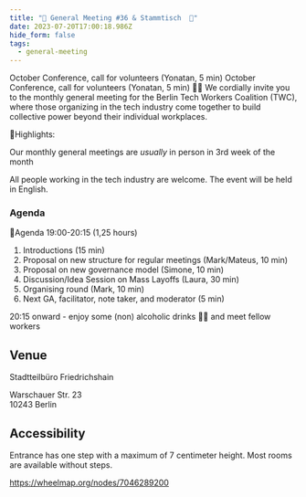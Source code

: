 ```yaml
---
title: "🎉 General Meeting #36 & Stammtisch  🍻"
date: 2023-07-20T17:00:18.986Z
hide_form: false
tags:
  - general-meeting
---
```

October Conference, call for volunteers (Yonatan, 5 min) October Conference, call for volunteers (Yonatan, 5 min) 🧚‍♂️ We cordially invite you to the monthly general meeting for the Berlin Tech Workers Coalition (TWC), where those organizing in the tech industry come together to build collective power beyond their individual workplaces.

💫Highlights: 

Our monthly general meetings are *usually* in person in 3rd week of the month

All people working in the tech industry are welcome. The event will be held in English.

### Agenda

📝Agenda 19:00-20:15 (1,25 hours)

1. Introductions (15 min)
2. Proposal on new structure for regular meetings (Mark/Mateus, 10 min)
3. Proposal on new governance model (Simone, 10 min)
4. Discussion/Idea Session on Mass Layoffs (Laura, 30 min)
5. Organising round (Mark, 10 min)
6. Next GA, facilitator, note taker, and moderator (5 min)

20:15 onward - enjoy some (non) alcoholic drinks 🍻🥤 and meet fellow workers

## Venue

Stadtteilbüro Friedrichshain

Warschauer Str. 23\
10243 Berlin

## Accessibility

Entrance has one step with a maximum of 7 centimeter height. Most rooms are available without steps.

<https://wheelmap.org/nodes/7046289200>